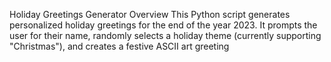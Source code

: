 Holiday Greetings Generator
Overview
This Python script generates personalized holiday greetings for the end of the year 2023. It prompts the user for their name, randomly selects a holiday theme (currently supporting "Christmas"), and creates a festive ASCII art greeting
